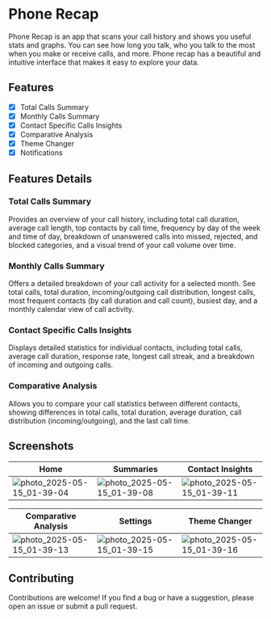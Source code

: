 # Phone Recap

Phone Recap is an app that scans your call history and shows you useful stats and graphs. You can see how long you talk, who you talk to the most when you make or receive calls, and more. Phone recap has a beautiful and intuitive interface that makes it easy to explore your data.

## Features

- [x] Total Calls Summary
- [x] Monthly Calls Summary
- [x] Contact Specific Calls Insights
- [x] Comparative Analysis
- [x] Theme Changer
- [x] Notifications

## Features Details

### Total Calls Summary

Provides an overview of your call history, including total call duration, average call length, top contacts by call time, frequency by day of the week and time of day, breakdown of unanswered calls into missed, rejected, and blocked categories, and a visual trend of your call volume over time.

### Monthly Calls Summary

Offers a detailed breakdown of your call activity for a selected month. See total calls, total duration, incoming/outgoing call distribution, longest calls, most frequent contacts (by call duration and call count), busiest day, and a monthly calendar view of call activity.

### Contact Specific Calls Insights

Displays detailed statistics for individual contacts, including total calls, average call duration, response rate, longest call streak, and a breakdown of incoming and outgoing calls.

### Comparative Analysis

Allows you to compare your call statistics between different contacts, showing differences in total calls, total duration, average duration, call distribution (incoming/outgoing), and the last call time.

## Screenshots

| Home                                                                                                          | Summaries                                                                                                     | Contact Insights                                                                                              |
| ------------------------------------------------------------------------------------------------------------- | ------------------------------------------------------------------------------------------------------------- | ------------------------------------------------------------------------------------------------------------- |
| ![photo_2025-05-15_01-39-04](https://github.com/user-attachments/assets/c3a23091-190a-4e28-bdf8-d02a8a3f8b18) | ![photo_2025-05-15_01-39-08](https://github.com/user-attachments/assets/7bcbc317-0caa-4f99-b2b9-6b37457bba47) | ![photo_2025-05-15_01-39-11](https://github.com/user-attachments/assets/0e0b8c1a-7ff7-4bc4-a6bc-cb59355a134b) |

| Comparative Analysis                                                                                          | Settings                                                                                                      | Theme Changer                                                                                                 |
| ------------------------------------------------------------------------------------------------------------- | ------------------------------------------------------------------------------------------------------------- | ------------------------------------------------------------------------------------------------------------- |
| ![photo_2025-05-15_01-39-13](https://github.com/user-attachments/assets/3c72d5e1-efb0-49ad-8639-06813ee54434) | ![photo_2025-05-15_01-39-15](https://github.com/user-attachments/assets/699df947-0518-4818-ac12-cbff52c98176) | ![photo_2025-05-15_01-39-16](https://github.com/user-attachments/assets/2bf49230-4200-4055-8799-558350b1bdee) |

## Contributing

Contributions are welcome! If you find a bug or have a suggestion, please open an issue or submit a pull request.

